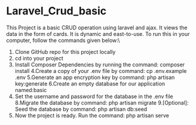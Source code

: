 # Laravel_Crud_basic
This Project is a basic CRUD operation using laravel and ajax. It views the data in the form of cards. It is dynamic and east-to-use.
To run this in your computer, follow the commands given below:\
1. Clone GitHub repo for this project locally
2. cd into your project
3. Install Composer Dependencies by running the command:
    composer install
4.Create a copy of your .env file by command:
     cp .env.example .env
5.Generate an app encryption key by command:
    php artisan key:generate
6.Create an empty database for our application named:basic
7. Set the username and password for the database in the .env file
8.Migrate the database by command:
    php artisan migrate
9.[Optional]: Seed the database by command:
    php artisan db:seed
10. Now the project is ready. Run the command:
    php artisan serve
